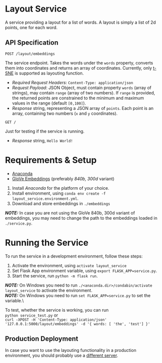 # Layout Service

A service providing a layout for a list of words. 
A layout is simply a list of 2d points, one for each word.

## API Specification

`POST /layout/embeddings`

The service endpoint. Takes the words under the `words` property, converts them into coordinates and returns an array of coordinates.
Currently, only [t-SNE](https://scikit-learn.org/stable/modules/generated/sklearn.manifold.TSNE.html#examples-using-sklearn-manifold-tsne) is supported as layouting function.

* _Required Request Headers_: `Content-Type: application/json`
* _Request Payload_: JSON Object, must contain property `words` (array of strings), may contain `range` (array of two numbers). If `range` is provided, the returned points are constrained to the minimum and maximum values in the range (default `[0,100]`).
* _Response_ string, representing a JSON array of `points`. Each point is an array, containing two numbers (`x` and `y` coordinates).  

`GET /`

Just for testing if the service is running.
* _Response_ string, `Hello World!`


# Requirements & Setup

+ [Anaconda](https://www.anaconda.com/distribution/)
+ [GloVe Embeddings](https://nlp.stanford.edu/projects/glove/) (preferably _840b, 300d_ variant)

1. Install _Anaconda_ for the platform of your choice. 
2. Install environment, using `conda env create -f layout_service.environment.yml`. 
3. Download and store embeddings in `./embeddings`

***NOTE:*** In case you are not using the GloVe 840b, 300d variant of embeddings, you may need to change the path to the embeddings loaded in `./service.py`.

# Running the Service

To run the service in a development environment, follow these steps:

1. Activate the environment, using `activate layout_service`
2. Set Flask App environment variable, using `export FLASK_APP=service.py`.
3. Start the service, run `python -m flask run`.

***NOTE:*** On Windows you need to run `./<anaconda.dir>/condabin/activate layout_service` to activate the environment.\
***NOTE:*** On Windows you need to run `set FLASK_APP=service.py` to set the variable.\

To test, whether the service is working, you can run  
`python service_test.py` or  
`curl -XPOST -H 'Content-Type: application/json' '127.0.0.1:5000/layout/embeddings' -d '{ words: [ 'the', 'test'] }'` 

## Production Deployment

In case you want to use the layouting functionality in a production environment, you should probably use a [different server](https://flask.palletsprojects.com/en/1.1.x/deploying/#deployment). 
